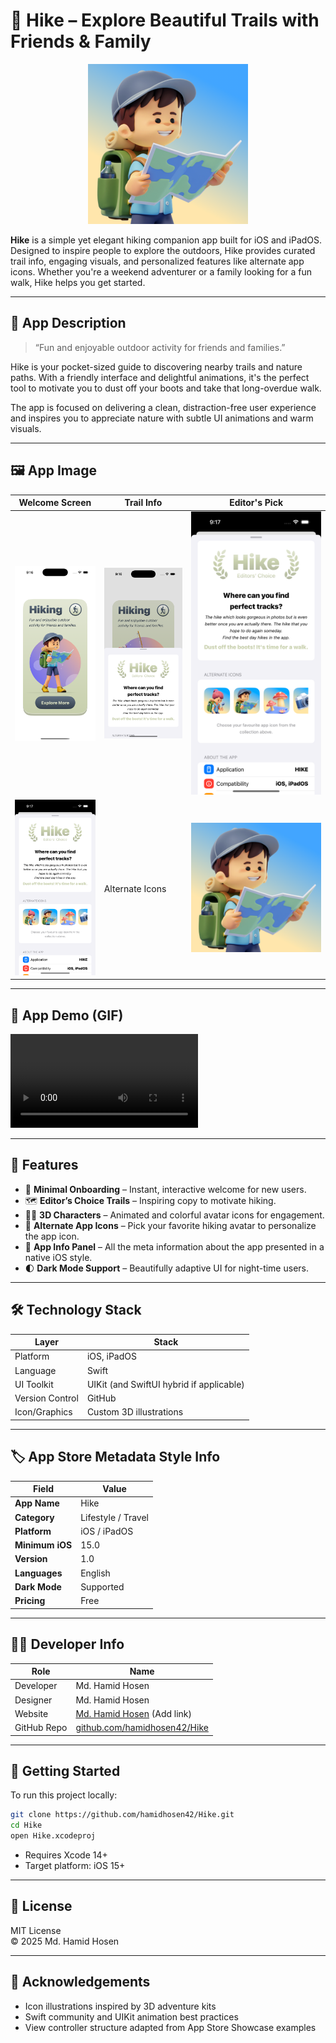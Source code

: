 
# 🥾 Hike – Explore Beautiful Trails with Friends & Family

<p align="center">
  <img src="./AppImage/AppIcon.png" alt="App Icon" width="256" height="256"/>
</p>

**Hike** is a simple yet elegant hiking companion app built for iOS and iPadOS. Designed to inspire people to explore the outdoors, Hike provides curated trail info, engaging visuals, and personalized features like alternate app icons. Whether you're a weekend adventurer or a family looking for a fun walk, Hike helps you get started.

---

## 📱 App Description

> “Fun and enjoyable outdoor activity for friends and families.”

Hike is your pocket-sized guide to discovering nearby trails and nature paths. With a friendly interface and delightful animations, it's the perfect tool to motivate you to dust off your boots and take that long-overdue walk.

The app is focused on delivering a clean, distraction-free user experience and inspires you to appreciate nature with subtle UI animations and warm visuals.

---

## 🖼️ App Image

| Welcome Screen | Trail Info | Editor's Pick |
|----------------|------------|----------------|
| ![Hike1](./AppImage/Hike1.png) | ![Hike2](./AppImage/Hike2.png) | ![Hike3](./AppImage/Hike3.png) |
| ![Hike4](./AppImage/Hike3.png) | Alternate Icons | ![App Icon](./AppImage/AppIcon.png) |

---

## 🎥 App Demo (GIF)

![Hike App Demo](./AppImage/HikeApp-Video.mov)

---

## 🌟 Features

- 🧭 **Minimal Onboarding** – Instant, interactive welcome for new users.
- 🗺️ **Editor’s Choice Trails** – Inspiring copy to motivate hiking.
- 🧍‍♂️ **3D Characters** – Animated and colorful avatar icons for engagement.
- 🎨 **Alternate App Icons** – Pick your favorite hiking avatar to personalize the app icon.
- 📄 **App Info Panel** – All the meta information about the app presented in a native iOS style.
- 🌓 **Dark Mode Support** – Beautifully adaptive UI for night-time users.

---

## 🛠 Technology Stack

| Layer            | Stack                     |
|------------------|---------------------------|
| Platform         | iOS, iPadOS               |
| Language         | Swift                     |
| UI Toolkit       | UIKit (and SwiftUI hybrid if applicable) |
| Version Control  | GitHub                    |
| Icon/Graphics    | Custom 3D illustrations   |

---

## 🏷 App Store Metadata Style Info

| Field           | Value                      |
|----------------|----------------------------|
| **App Name**    | Hike                       |
| **Category**    | Lifestyle / Travel         |
| **Platform**    | iOS / iPadOS               |
| **Minimum iOS** | 15.0                       |
| **Version**     | 1.0                        |
| **Languages**   | English                    |
| **Dark Mode**   | Supported                  |
| **Pricing**     | Free                       |

---

## 🧑‍💻 Developer Info

| Role        | Name              |
|-------------|-------------------|
| Developer   | Md. Hamid Hosen   |
| Designer    | Md. Hamid Hosen   |
| Website     | [Md. Hamid Hosen](#) (Add link) |
| GitHub Repo | [github.com/hamidhosen42/Hike](https://github.com/hamidhosen42/Hike) |

---

## 🚀 Getting Started

To run this project locally:

```bash
git clone https://github.com/hamidhosen42/Hike.git
cd Hike
open Hike.xcodeproj
```

- Requires Xcode 14+
- Target platform: iOS 15+

---

## 📃 License

MIT License  
© 2025 Md. Hamid Hosen

---

## 🙌 Acknowledgements

- Icon illustrations inspired by 3D adventure kits
- Swift community and UIKit animation best practices
- View controller structure adapted from App Store Showcase examples